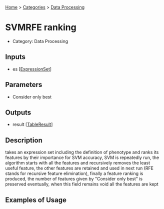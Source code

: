 
[Home](../../../index.html) > [Categories](../../index.html) > [Data Processing](index.html)

# SVMRFE ranking

* Category: Data Processing

## Inputs

* es [[ExpressionSet](../../../data_types.html#expressionset)]

## Parameters

* Consider only best

## Outputs

* result [[TableResult](../../../data_types.html#tableresult)]

## Description

  takes an expression set including the definition of phenotype and ranks its features by their importance for SVM accuracy, SVM is repeatedly run, the algorithm starts with all the features and recursively removes the least useful feature, the other features are retained and used in next run (RFE stands for recursive feature elimination), finally a feature ranking is produced, the number of features given by "Consider only best" is preserved eventually, when this field remains void all the features are kept

## Examples of Usage
        
